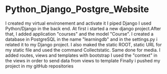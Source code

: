 # Python_Django_Postgre_Website
I created my virtual environement and activate it
I piped Django 
I used Python/Django in the back end. At first i started a new django project.After that, I added application "courses" and the model "Course".
I created a database in PostgreSQL in the name "learningdb" and in the settings.py i related it to my Django project.
I also maked the static ROOT, static URL for my static file and used the command Collectstatic. Same done for media.
I added routes, views and templates with bootstrap
I used the "context" in the views in order to send data from views to template
Finally i pushed my project in my gitHub repositories
